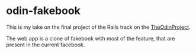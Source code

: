 # odin-fakebook

This is my take on the final project of the Rails track on the [TheOdinProject](https://www.theodinproject.com/paths/full-stack-ruby-on-rails/courses/ruby-on-rails/lessons/final-project). 

The web app is a clone of fakebook with most of the feature, that are present in the current facebook. 
